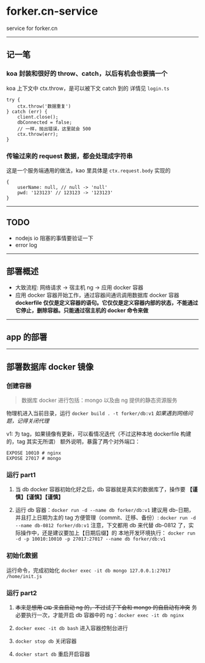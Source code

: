 # forker.cn-service

service for forker.cn

---

## 记一笔

### koa 封装和很好的 throw、catch，以后有机会也要搞一个

koa 上下文中 ctx.throw，是可以被下文 catch 到的
详情见 `login.ts`

```
try {
	ctx.throw('数据重复')
} catch (err) {
	client.close();
	dbConnected = false;
	// 一样，抛出错误，这里就会 500
	ctx.throw(err);
}
```

### 传输过来的 request 数据，都会处理成字符串

这是一个服务端通用的做法，kao 里具体是 `ctx.request.body` 实现的

```
{
	userName: null, // null -> 'null'
	pwd: '123123' // 123123 -> '123123'
}
```

---

## TODO

-   nodejs io 阻塞的事情要验证一下
-   error log

---

## 部署概述

-   大致流程: 网络请求 -> 宿主机 ng -> 应用 docker 容器
-   应用 docker 容器开始工作，通过容器间通讯调用数据库 docker 容器
    **dockerfile 仅仅是定义容器的语句。它仅仅是定义容器内部的状态，不能通过它停止，删除容器。只能通过宿主机的 docker 命令来做**

---

## app 的部署

---

## 部署数据库 docker 镜像

### 创建容器

> 数据库 docker 进行包括：mongo 以及由 ng 提供的静态资源服务

物理机进入当前目录，运行 `docker build . -t forker/db:v1`
_如果遇到网络问题，记得关闭代理_

v1: 为 tag，如果镜像有更新，可以看情况迭代（不过这种本地 dockerfile 构建的，tag 其实无所谓）
额外说明，暴露了两个对外端口：

```
EXPOSE 10010 # nginx
EXPOSE 27017 # mongo
```

### 运行 part1

1. 当 db docker 容器初始化好之后，db 容器就是真实的数据库了，操作要
   **【谨慎】【谨慎】【谨慎】**

2. 运行 db 容器：`docker run -d --name db forker/db:v1`
   建议用 db-日期，并且打上日期为主的 tag 方便管理（commit、迁移、备份）: `docker run -d --name db-0812 forker/db:v1`
   注意，下文都用 db 来代替 db-0812 了，实际操作中，还是建议要加上【日期后缀】的
   本地开发环境执行：
   `docker run -d -p 10010:10010 -p 27017:27017 --name db forker/db:v1`

### 初始化数据

运行命令，完成初始化
`docker exec -it db mongo 127.0.0.1:27017 /home/init.js`

### 运行 part2

1. ~~本来是想用 `CMD` 来自启动 ng 的，不过试了下会和 mongo 的自启动有冲突~~
   务必要执行一次，才能开启 db 容器中的 ng：`docker exec -it db nginx`

2. `docker exec -it db bash` 进入容器控制台进行

3. `docker stop db` 关闭容器

4. `docker start db` 重启开启容器

